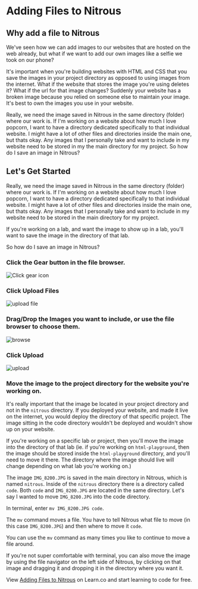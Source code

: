 # Adding Files to Nitrous

## Why add a file to Nitrous
We've seen how we can add images to our websites that are hosted on the web already, but what if we want to add our own images like a selfie we took on our phone? 


It's important when you're building websites with HTML and CSS that you save the images in your project directory as opposed to using images from the internet. What if the website that stores the image you're using deletes it? What if the url for that image changes? Suddenly your website has a broken image because you relied on someone else to maintain your image. It's best to own the images you use in your website.

Really, we need the image saved in Nitrous in the same directory (folder) where our work is. If I'm working on a website about how much I love popcorn, I want to have a directory dedicated specifically to that individual website. I might have a lot of other files and directories inside the main one, but thats okay. Any images that I personally take and want to include in my website need to be stored in my the main directory for my project. So how do I save an image in Nitrous?


## Let's Get Started

Really, we need the image saved in Nitrous in the same directory (folder) where our work is. If I'm working on a website about how much I love popcorn, I want to have a directory dedicated specifically to that individual website. I might have a lot of other files and directories inside the main one, but thats okay. Any images that I personally take and want to include in my website need to be stored in the main directory for my project.

If you're working on a lab, and want the image to show up in a lab, you'll want to save the image in the directory of that lab.

So how do I save an image in Nitrous?


### Click the Gear button in the file browser.

<img src="https://s3.amazonaws.com/after-school-assets/nitrous-add-image.png" alt="Click gear icon">

### Click Upload Files

<img src="https://s3.amazonaws.com/after-school-assets/nitrous-add-image-upload-file.png" alt="upload file">

### Drag/Drop the Images you want to include, or use the file browser to choose them.

<img src="https://s3.amazonaws.com/after-school-assets/nitrous-add-image-browse.png" alt="browse">

### Click Upload

<img src="https://s3.amazonaws.com/after-school-assets/nitrous-add-image-upload.png" alt="upload">

### Move the image to the project directory for the website you're working on. 

It's really important that the image be located in your project directory and not in the `nitrous` directory. If you deployed your website, and made it live on the internet, you would deploy the directory of that specific project. The image sitting in the code directory wouldn't be deployed and wouldn't show up on your website.

If you're working on a specific lab or project, then you'll move the image into the directory of that lab (ie. if you're working on `html-playground`, then the image should be stored inside the `html-playground` directory, and you'll need to move it there. The directory where the image should live will change depending on what lab you're working on.)

The image `IMG_8200.JPG` is saved in the main directory in Nitrous, which is named `nitrous`. Inside of the `nitrous` directory there is a directory called `code`. Both `code` and `IMG_8200.JPG` are located in the same directory. Let's say I wanted to move `IMG_8200.JPG` into the code directory.

In terminal, enter `mv IMG_8200.JPG code`. 

The `mv` command moves a file. You have to tell Nitrous what file to move (in this case `IMG_8200.JPG`) and then where to move it `code`. 

You can use the `mv` command as many times you like to continue to move a file around.

If you're not super comfortable with terminal, you can also move the image by using the file navigator on the left side of Nitrous, by clicking on that image and dragging it and dropping it in the directory where you want it.

<p data-visibility='hidden'>View <a href='https://learn.co/lessons/hs-adding-files-to-nitrous' title='Adding Files to Nitrous'>Adding Files to Nitrous</a> on Learn.co and start learning to code for free.</p>
